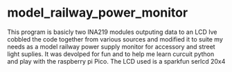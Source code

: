 # model_railway_power_monitor
 This program is basicly two INA219 modules outputing data to an LCD
Ive cobbled the code together from various sources and modified it to
suite my needs as a model railway power supply monitor for accessory and street light suplies.
It was devolped for fun and to help me learn curcuit python and play with the raspberry pi Pico.
The LCD used is a sparkfun serlcd 20x4
